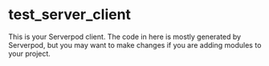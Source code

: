 # test_server_client

This is your Serverpod client. The code in here is mostly generated by
Serverpod, but you may want to make changes if you are adding modules to your
project.
